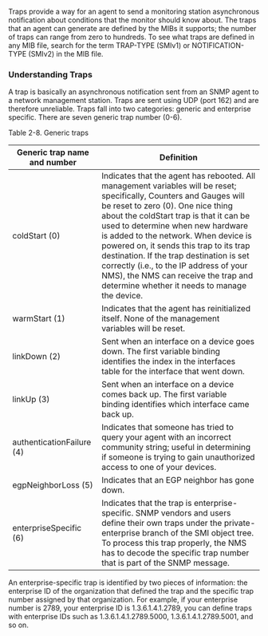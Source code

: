 Traps provide a way for an agent to send a monitoring station asynchronous notification about conditions that the monitor should know about. The traps that an agent can generate are defined by the MIBs it supports; the number of traps can range from zero to hundreds. To see what traps are defined in any MIB file, search for the term TRAP-TYPE (SMIv1) or NOTIFICATION-TYPE (SMIv2) in the MIB file.



### Understanding Traps

A trap is basically an asynchronous notification sent from an SNMP agent to a network management station. Traps are sent using UDP (port 162) and are therefore unreliable. Traps fall into two categories: generic and enterprise specific. There are seven generic trap number (0-6). 

Table 2-8. Generic traps


| Generic trap name and number | Definition                                                   |
| ---------------------------- | ------------------------------------------------------------ |
| coldStart (0)                | Indicates that the agent has rebooted. All management variables will be reset; specifically, Counters and Gauges will be reset to zero (0). One nice thing about the coldStart trap is that it can be used to determine when new hardware is added to the network. When device is powered on, it sends this trap to its trap destination. If the trap destination is set correctly (i.e., to the IP address of your NMS), the NMS can receive the trap and determine whether it needs to manage the device. |
| warmStart (1)                | Indicates that the agent has reinitialized itself. None of the management variables will be reset. |
| linkDown (2)                 | Sent when an interface on a device goes down. The first variable binding identifies the index in the interfaces table for the interface that went down. |
| linkUp (3)                   | Sent when an interface on a device comes back up. The first variable binding identifies which interface came back up. |
| authenticationFailure (4)    | Indicates that someone has tried to query your agent with an incorrect community string; useful in determining if someone is trying to gain unauthorized access to one of your devices. |
| egpNeighborLoss (5)          | Indicates that an EGP neighbor has gone down.                |
| enterpriseSpecific (6)       | Indicates that the trap is enterprise-specific. SNMP vendors and users define their own traps under the private-enterprise branch of the SMI object tree. To process this trap properly, the NMS has to decode the specific trap number that is part of the SNMP message. |

An enterprise-specific trap is identified by two pieces of information: the enterprise ID of the organization that defined the trap and the specific trap number assigned by that organization. For example, if your enterprise number is 2789, your enterprise ID is 1.3.6.1.4.1.2789, you can define traps with enterprise IDs such as 1.3.6.1.4.1.2789.5000, 1.3.6.1.4.1.2789.5001, and so on.